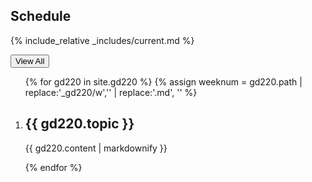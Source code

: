 Schedule
--------

{% include_relative _includes/current.md %}

<button type="button" class="u-button-reset js-generic-toggle highlighter" aria-controls="js-target-schedule">View All</button>

<ol id="js-target-schedule" class="u-list-reset has-reveal-animation schedule-list">
{% for gd220 in site.gd220 %}
{% assign weeknum = gd220.path | replace:'_gd220/w','' | replace:'.md', '' %}

  <li class="accordion-wrapper" id="week{{ weeknum }}">
    <h2 class="accordion-title{% if gd220.empty %} has-no-content js-content-toggle-ignore{% else %} js-trigger-content-toggle{% endif %}">
      {{ gd220.topic }}
    </h2>
    {{ gd220.content | markdownify }}
  </li>

{% endfor %}
</ol>
